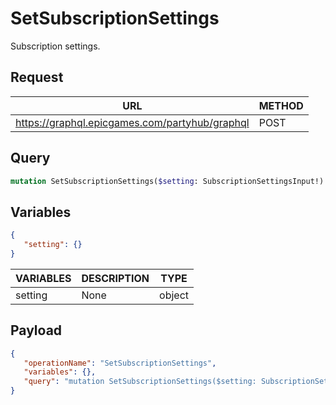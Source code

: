 # SetSubscriptionSettings

Subscription settings.

## Request
| URL | METHOD |
| - | - |
| https://graphql.epicgames.com/partyhub/graphql | POST |

## Query
```graphql
mutation SetSubscriptionSettings($setting: SubscriptionSettingsInput!) { PresenceV2 { __typename modifySubscriptionSettings(namespace: "_", value: $setting) { __typename success } } }
```

## Variables
```json
{
   "setting": {}
}
```
| VARIABLES | DESCRIPTION | TYPE |
| - | - | - |
| setting | None | object |

## Payload
```json
{
   "operationName": "SetSubscriptionSettings",
   "variables": {},
   "query": "mutation SetSubscriptionSettings($setting: SubscriptionSettingsInput!) { PresenceV2 { __typename modifySubscriptionSettings(namespace: \"_\", value: $setting) { __typename success } } }"
}
```